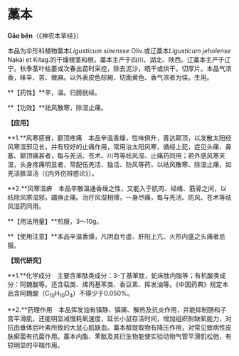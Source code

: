 # 藁本

**Gǎo běn**（《神农本草经》）

本品为伞形科植物藁本*Ligusticum  sinensse*  Oliv.或辽藁本*Ligusticum jeholense*  Nakai et Kitag.的干燥根茎和根。藁本主产于四川、湖北、陕西。辽藁本主产于辽宁。秋季茎叶枯萎或次春出苗时采挖，除去泥沙，晒干或烘干。切厚片。本品气浓香，味辛、苦、微麻。以外表皮色棕褐、切面黄色、香气浓者为佳。生用。

**【药性】**辛，温。归膀胱经。

**【功效】**祛风散寒，除湿止痛。

**【应用】**

**1.**风寒感冒，巅顶疼痛　本品辛温香燥，性味俱升，善达颠顶，以发散太阳经风寒湿邪见长，并有较好的止痛作用，常用治太阳风寒，循经上犯，症见头痛、鼻塞、巅顶痛甚者，每与羌活、苍术、川芎等祛风湿、止痛药同用；若外感风寒夹湿，头身疼痛明显者，常配伍羌活、独活、防风等药，以祛风散寒、除湿止痛，如羌活胜湿汤（《内外伤辨惑论》）。

**2.**风寒湿痹　本品辛散温通香燥之性，又能入于肌肉、经络、筋骨之间，以祛除风寒湿邪，蠲痹止痛。治疗风湿相搏，一身尽痛，每与羌活、防风、苍术等祛风湿药同用。

**【用法用量】**煎服，3～10g。

**【使用注意】**本品辛温香燥，凡阴血亏虚、肝阳上亢、火热内盛之头痛者忌服。

**【现代研究】**

**1.**化学成分　主要含苯酞类成分：3-丁基苯肽，蛇床肽内脂等；有机酸类成分：阿魏酸等。还含萜类、烯丙基苯类、香豆素、挥发油等。《中国药典》规定本品含阿魏酸（C<sub>10</sub>H<sub>10</sub>O<sub>4</sub>）不得少于0.050%。

**2.**药理作用　本品挥发油有镇静、镇痛、解热及抗炎作用，并能抑制肠和子宫平滑肌，还能明显减慢耗氧速度，延长小鼠存活时间，增加组织耐缺氧能力，对抗由垂体后叶素所致的大鼠心肌缺血。藁本醇提取物有降压作用，对常见致病性皮肤癣菌有抗菌作用。藁本内酯、苯酞及其衍生物能使实验动物气管平滑肌松弛，有较明显的平喘作用。